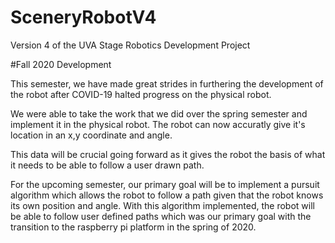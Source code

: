 # SceneryRobotV4
Version 4 of the UVA Stage Robotics Development Project

#Fall 2020 Development

This semester, we have made great strides in furthering the development of the robot after COVID-19 halted progress on the physical robot.

We were able to take the work that we did over the spring semester and implement it in the physical robot. The robot can now accuratly give it's location
in an x,y coordinate and angle. 

This data will be crucial going forward as it gives the robot the basis of what it needs to be able to follow a user drawn path. 

For the upcoming semester, our primary goal will be to implement a pursuit algorithm which allows the robot to follow a path given that the robot knows its own 
position and angle. With this algorithm implemented, the robot will be able to follow user defined paths which was our primary goal with the transition to the
raspberry pi platform in the spring of 2020.
